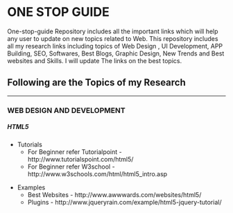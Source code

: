 
<h1> ONE STOP GUIDE </h1>

<p>One-stop-guide Repository includes all the important links which will help any user to update on new topics related to Web.
This repository includes all my research links including topics of Web Design , UI Development, APP Building, SEO, Softwares, Best Blogs, Graphic Design, New Trends and Best websites and Skills. I will update The links on the best topics. </p>
<h2> Following are the Topics of my Research </h2>
<hr></hr>
<h3> WEB DESIGN AND DEVELOPMENT</h3>
<h5>HTML5 </h5>
<ul>
<li>Tutorials
<ul>
<li>For Beginner refer Tutorialpoint - http://www.tutorialspoint.com/html5/</li>
<li> For Beginner refer W3school - http://www.w3schools.com/html/html5_intro.asp</li></ul> </li>
</ul>
<ul>
<li>Examples
<ul>
<li>  Best Websites - http://www.awwwards.com/websites/html5/ </li>
<li>Plugins  - http://www.jqueryrain.com/example/html5-jquery-tutorial/ </li>
</ul>
</li>
</ul>

